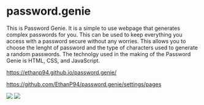 # password.genie

This is Password Genie. It is a simple to use webpage that generates complex passwords for you. This can be used to keep everything you access with a password secure without any worries. This allows you to choose the lenght of password and the type of characters used to generate a random passwords. The technolgy used in the making of the Password Genie is HTML, CSS, and JavaScript. 


https://ethanp94.github.io/password.genie/

https://github.com/EthanP94/password.genie/settings/pages

![](./assets/images/Password.Genie.1)
![](./assets/images/Password.Genie.2)